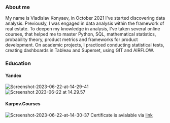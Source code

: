 ### About me
My name is Vladislav Konyaev, in October 2021 I've started discovering data analysis. Previously, I was engaged in data analysis within the framework of real estate.
To deepen my knowledge in analysis, I've taken several online courses, that helped me to master Python, SQL, mathematical statistics, probability theory, product metrics and frameworks for product development. On academic projects, I practiced conducting statistical tests, creating dashboards in Tableau and Superset, using GIT and AIRFLOW.

### Education
#### Yandex
<img src="https://i.ibb.co/8btNZWX/Screenshot-2023-06-22-at-14-29-41.png" alt="Screenshot-2023-06-22-at-14-29-41" border="0">
<img src="https://i.ibb.co/ypqpqNY/Screenshot-2023-06-22-at-14-29-57.png" alt="Screenshot 2023-06-22 at 14.29.57" border="0">

#### Karpov.Courses
<img src="https://i.ibb.co/VDTGbVL/Screenshot-2023-06-22-at-14-30-37.png" alt="Screenshot-2023-06-22-at-14-30-37" border="0">
Certificate is avialable via <a href="https://lab.karpov.courses/certificate/d1146232-2120-4ef8-904d-154a5442b4f7/en/">link</a>

